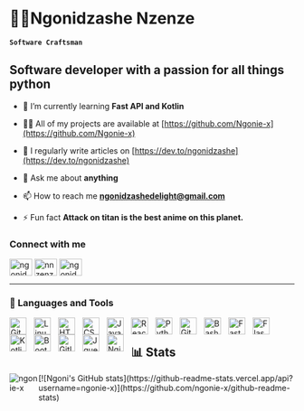 # 👨‍💻Ngonidzashe Nzenze

**`Software Craftsman`**
## Software developer with a passion for all things python

- 🌱 I’m currently learning **Fast API and Kotlin**

- 👨‍💻 All of my projects are available at [https://github.com/Ngonie-x](https://github.com/Ngonie-x)

- 📝 I regularly write articles on [https://dev.to/ngonidzashe](https://dev.to/ngonidzashe)

- 💬 Ask me about **anything**

- 📫 How to reach me **ngonidzashedelight@gmail.com**

- ⚡ Fun fact **Attack on titan is the best anime on this planet.**

### Connect with me
<p align="left">
<a href="https://dev.to/ngonidzashe" target="blank"><img align="center" src="https://cdn.jsdelivr.net/npm/simple-icons@3.0.1/icons/dev-dot-to.svg" alt="ngonidzashe" height="30" width="40" /></a>
<a href="https://twitter.com/nnzenze" target="blank"><img align="center" src="https://raw.githubusercontent.com/rahuldkjain/github-profile-readme-generator/master/src/images/icons/Social/twitter.svg" alt="nnzenze" height="30" width="40" /></a>
<a href="https://linkedin.com/in/ngonidzashe-nzenze-895b8a1b9" target="blank"><img align="center" src="https://raw.githubusercontent.com/rahuldkjain/github-profile-readme-generator/master/src/images/icons/Social/linked-in-alt.svg" alt="ngonidzashe-nzenze-895b8a1b9" height="30" width="40" /></a>
</p>

---

### 🧰 Languages and Tools

<img align="left" alt="Git" width="30px" style="padding-right:10px;" src="https://cdn.jsdelivr.net/gh/devicons/devicon/icons/git/git-original.svg" />
<img align="left" alt="Linux" width="30px" style="padding-right:10px;" src="https://cdn.jsdelivr.net/gh/devicons/devicon/icons/linux/linux-original.svg" />
<img align="left" alt="HTML" width="30px" style="padding-right:10px;" src="https://cdn.jsdelivr.net/gh/devicons/devicon/icons/html5/html5-plain.svg" />
<img align="left" alt="CSS" width="30px" style="padding-right:10px;" src="https://cdn.jsdelivr.net/gh/devicons/devicon/icons/css3/css3-plain.svg" />
<img align="left" alt="JavaScript" width="30px" style="padding-right:10px;" src="https://cdn.jsdelivr.net/gh/devicons/devicon/icons/javascript/javascript-plain.svg" />
<img align="left" alt="React" width="30px" style="padding-right:10px;" src="https://cdn.jsdelivr.net/gh/devicons/devicon/icons/react/react-original.svg" />
<img align="left" alt="Python" width="30px" style="padding-right:10px;" src="https://cdn.jsdelivr.net/gh/devicons/devicon/icons/python/python-plain.svg" />
<img align="left" alt="GitHub" width="30px" style="padding-right:10px;" src="https://cdn.jsdelivr.net/gh/devicons/devicon/icons/github/github-original.svg" />
<img align="left" alt="Bash" width="30px" style="padding-right:10px;" src="https://cdn.jsdelivr.net/gh/devicons/devicon/icons/bash/bash-original.svg" />
<img align="left" alt="FastAPI" width="30px" style="padding-right:10px;" src="https://cdn.jsdelivr.net/gh/devicons/devicon/icons/fastapi/fastapi-original.svg" />
<img align="left" alt="Flask" width="30px" style="padding-right:10px;" src="https://cdn.jsdelivr.net/gh/devicons/devicon/icons/flask/flask-original.svg" />
<img align="left" alt="Kotlin" width="30px" style="padding-right:10px;" src="https://cdn.jsdelivr.net/gh/devicons/devicon/icons/kotlin/kotlin-original.svg" />
<img align="left" alt="Bootstrap" width="30px" style="padding-right:10px;" src="https://cdn.jsdelivr.net/gh/devicons/devicon/icons/bootstrap/bootstrap-original.svg" />
<img align="left" alt="Gitlab" width="30px" style="padding-right:10px;" src="https://cdn.jsdelivr.net/gh/devicons/devicon/icons/gitlab/gitlab-original.svg" />
<img align="left" alt="Jquery" width="30px" style="padding-right:10px;" src="https://cdn.jsdelivr.net/gh/devicons/devicon/icons/jquery/jquery-original-wordmark.svg" />
<img align="left" alt="Nginx" width="30px" style="padding-right:10px;" src="https://cdn.jsdelivr.net/gh/devicons/devicon/icons/nginx/nginx-original.svg" />
<br />

## 📊 Stats

<div style="display: flex; justify-content: space-between;">
  <img align="center" src="https://github-readme-streak-stats.herokuapp.com/?user=ngonie-x&" alt="ngonie-x" />
  [![Ngoni's GitHub stats](https://github-readme-stats.vercel.app/api?username=ngonie-x)](https://github.com/ngonie-x/github-readme-stats)
</div>
